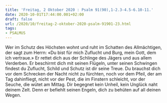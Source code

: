 ```yaml
---
title: 'Freitag, 2 Oktober 2020 : Psalm 91(90),1-2.3-4.5-6.10-11.'
date: 2020-10-01T17:44:00.001+02:00
draft: false
url: /2020/10/freitag-2-oktober-2020-psalm-91901-23.html
tags: 
- PSALMUS
---
```


Wer im Schutz des Höchsten wohnt und ruht im Schatten des Allmächtigen, der sagt zum Herrn: «Du bist für mich Zuflucht und Burg, mein Gott, dem ich vertraue.» Er rettet dich aus der Schlinge des Jägers und aus allem Verderben. Er beschirmt dich mit seinen Flügeln, unter seinen Schwingen findest du Zuflucht, Schild und Schutz ist dir seine Treue. Du brauchst dich vor dem Schrecken der Nacht nicht zu fürchten, noch vor dem Pfeil, der am Tag dahinfliegt, nicht vor der Pest, die im Finstern schleicht, vor der Seuche, die wütet am Mittag. Dir begegnet kein Unheil, kein Unglück naht deinem Zelt. Denn er befiehlt seinen Engeln, dich zu behüten auf all deinen Wegen.